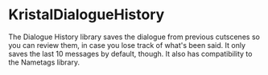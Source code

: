 ﻿# KristalDialogueHistory

The Dialogue History library saves the dialogue from previous cutscenes so you can review them, in case you lose track of what's been said. It only saves the last 10 messages by default, though. It also has compatibility to the Nametags library.
